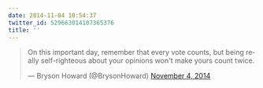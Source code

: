 ```yaml
---
date: 2014-11-04 10:54:37
twitter_id: 529663014107365376
title: ''
---
```


<blockquote class="twitter-tweet"><p lang="en" dir="ltr">On this important day, remember that every vote counts, but being really self-righteous about your opinions won&#39;t make yours count twice.</p>&mdash; Bryson Howard (@BrysonHoward) <a href="https://twitter.com/BrysonHoward/status/529656676212047873?ref_src=twsrc%5Etfw">November 4, 2014</a></blockquote>
<script async src="https://platform.twitter.com/widgets.js" charset="utf-8"></script>
